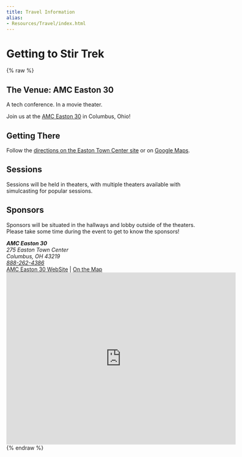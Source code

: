 ```yaml
---
title: Travel Information
alias:
- Resources/Travel/index.html
---
```


# Getting to Stir Trek
<div class="icon-hr"></div>

{% raw %}
<div class="row">
    <div class="col-md-6">
        <article>
            <h2>The Venue: AMC Easton 30</h2>
            <p>A tech conference. In a movie theater.</p>
            <p>Join us at the <a href="https://eastontowncenter.com/tenants/amc-easton-30">AMC Easton 30</a> in Columbus, Ohio!</p>
        </article>
        <article>
            <h2>Getting There</h2>
            <p>
                Follow the <a href="https://eastontowncenter.com/tenants/amc-easton-30">directions on the Easton Town Center site</a> or 
                on <a href="https://www.google.com/maps/place/AMC+DINE-IN+Easton+Town+Center+30/@40.050639,-82.9170359,17z/data=!3m1!4b1!4m5!3m4!1s0x88388a7cf65f8f1d:0x689055d5f14a7512!8m2!3d40.0506349!4d-82.9148419?hl=en">Google Maps</a>.
            </p>
        </article>
        <article>
            <h2>Sessions</h2>
            <p>Sessions will be held in theaters, with multiple theaters available with simulcasting for popular sessions.</p>
        </article>
        <article>
            <h2>Sponsors</h2>
            <p>Sponsors will be situated in the hallways and lobby outside of the theaters. Please take some time during the event to get to know the sponsors!</p>
        </article>
    </div>
    <div class="col-md-6">
        <address>
            <strong>AMC Easton 30</strong><br>
            275 Easton Town Center<br>
            Columbus, OH 43219<br>
            <a href="tel:+18882624386">888-262-4386</a>
        </address>
        <a href="https://eastontowncenter.com/tenants/amc-easton-30" target="_blank">AMC Easton 30 WebSite</a> |
        <a href="https://www.google.com/maps/place/AMC+DINE-IN+Easton+Town+Center+30/@40.050639,-82.9170359,17z/data=!3m1!4b1!4m5!3m4!1s0x88388a7cf65f8f1d:0x689055d5f14a7512!8m2!3d40.0506349!4d-82.9148419?hl=en" target="_blank">On the Map</a>
        <div>
            <a target="_blank" href="https://www.google.com/maps/place/AMC+DINE-IN+Easton+Town+Center+30/@40.050639,-82.9170359,17z/data=!3m1!4b1!4m5!3m4!1s0x88388a7cf65f8f1d:0x689055d5f14a7512!8m2!3d40.0506349!4d-82.9148419?hl=en">
                <iframe src="https://www.google.com/maps/embed?pb=!1m18!1m12!1m3!1d3054.1103176670313!2d-82.91703594880877!3d40.05063898564522!2m3!1f0!2f0!3f0!3m2!1i1024!2i768!4f13.1!3m3!1m2!1s0x88388a7cf65f8f1d%3A0x689055d5f14a7512!2sAMC+DINE-IN+Easton+Town+Center+30!5e0!3m2!1sen!2sus!4v1517451919226" width="600" height="450" frameborder="0" style="border:0" allowfullscreen=""></iframe>
            </a>
        </div>
    </div>
    <div class="col-md-12">
    </div>
</div>
{% endraw %}
